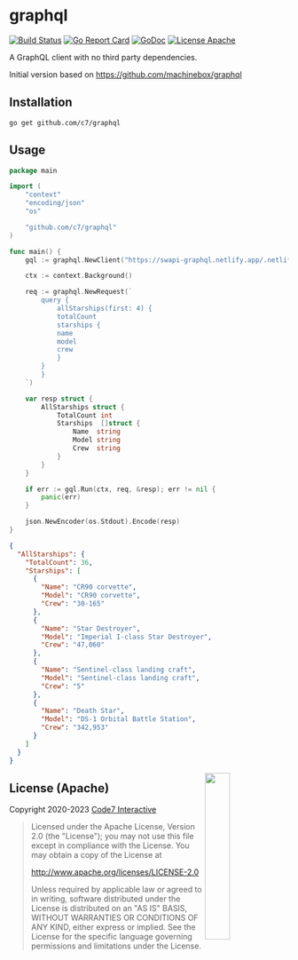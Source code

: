 # graphql

[![Build Status](https://travis-ci.org/c7/graphql.svg?branch=master)](https://travis-ci.org/c7/graphql)
[![Go Report Card](https://goreportcard.com/badge/github.com/c7/graphql?style=flat)](https://goreportcard.com/report/github.com/c7/graphql)
[![GoDoc](https://img.shields.io/badge/godoc-reference-blue.svg?style=flat)](https://godoc.org/github.com/c7/graphql)
[![License Apache](https://img.shields.io/badge/license-Apache-lightgrey.svg?style=flat)](https://github.com/c7/graphql#license-apache)

A GraphQL client with no third party dependencies.

Initial version based on <https://github.com/machinebox/graphql>

## Installation

```
go get github.com/c7/graphql
```

## Usage

```go
package main

import (
	"context"
	"encoding/json"
	"os"

	"github.com/c7/graphql"
)

func main() {
	gql := graphql.NewClient("https://swapi-graphql.netlify.app/.netlify/functions/index")

	ctx := context.Background()

	req := graphql.NewRequest(`
		query {
			allStarships(first: 4) {
    		totalCount
    		starships {
      		name
      		model
      		crew
    		}
  		}
		}
	`)

	var resp struct {
		AllStarships struct {
			TotalCount int
			Starships  []struct {
				Name  string
				Model string
				Crew  string
			}
		}
	}

	if err := gql.Run(ctx, req, &resp); err != nil {
		panic(err)
	}

	json.NewEncoder(os.Stdout).Encode(resp)
}
```

```json
{
  "AllStarships": {
    "TotalCount": 36,
    "Starships": [
      {
        "Name": "CR90 corvette",
        "Model": "CR90 corvette",
        "Crew": "30-165"
      },
      {
        "Name": "Star Destroyer",
        "Model": "Imperial I-class Star Destroyer",
        "Crew": "47,060"
      },
      {
        "Name": "Sentinel-class landing craft",
        "Model": "Sentinel-class landing craft",
        "Crew": "5"
      },
      {
        "Name": "Death Star",
        "Model": "DS-1 Orbital Battle Station",
        "Crew": "342,953"
      }
    ]
  }
}
```

<img src="https://assets.c7.se/svg/viking-gopher.svg" align="right" width="30%" height="300">

## License (Apache)

Copyright 2020-2023 [Code7 Interactive](https://c7.se)

> Licensed under the Apache License, Version 2.0 (the "License");
> you may not use this file except in compliance with the License.
> You may obtain a copy of the License at
>
>   http://www.apache.org/licenses/LICENSE-2.0
>
> Unless required by applicable law or agreed to in writing, software
> distributed under the License is distributed on an "AS IS" BASIS,
> WITHOUT WARRANTIES OR CONDITIONS OF ANY KIND, either express or implied.
> See the License for the specific language governing permissions and
> limitations under the License.
